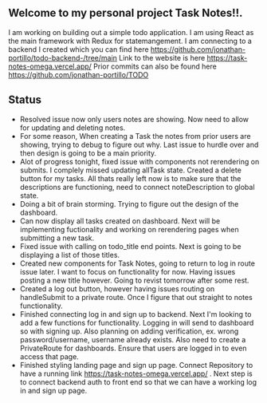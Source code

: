 ## Welcome to my personal project Task Notes!!.

I am working on building out a simple todo application. I am using React as the main framework with Redux for statemangement. I am connecting to a backend I created which you can find here
https://github.com/jonathan-portillo/todo-backend-/tree/main
Link to the website is here https://task-notes-omega.vercel.app/
Prior commits can also be found here https://github.com/jonathan-portillo/TODO

## Status

- Resolved issue now only users notes are showing. Now need to allow for updating and deleting notes. 
- For some reason, When creating a Task the notes from prior users are showing, trying to debug to figure out why. Last issue to hurdle over and then design is going to be a main priority.
- Alot of progress tonight, fixed issue with components not rerendering on submits. I complely missed updating allTask state. Created a delete button for my tasks. All thats really left now is to make sure that the descriptions are functioning, need to connect noteDescription to global state.
- Doing a bit of brain storming. Trying to figure out the design of the dashboard.
- Can now display all tasks created on dashboard. Next will be implementing fuctionality and working on rerendering pages when submitting a new task.
- Fixed issue with calling on todo_title end points. Next is going to be displaying a list of those titles.
- Created new components for Task Notes, going to return to log in route issue later. I want to focus on functionality for now. Having issues posting a new title however. Going to revist tomorrow after some rest.
- Created a log out button, however having issues routing on handleSubmit to a private route. Once I figure that out straight to notes functionality.
- Finished connecting log in and sign up to backend. Next I'm looking to add a few functions for functionality. Logging in will send to dashboard so with signing up. Also planning on adding verification, ex. wrong password/username, username already exists. Also need to create a PrivateRoute for dashboards. Ensure that users are logged in to even access that page.
- Finished styling landing page and sign up page. Connect Repository to have a running link https://task-notes-omega.vercel.app/ . Next step is to connect backend auth to front end so that we can have a working log in and sign up page.
